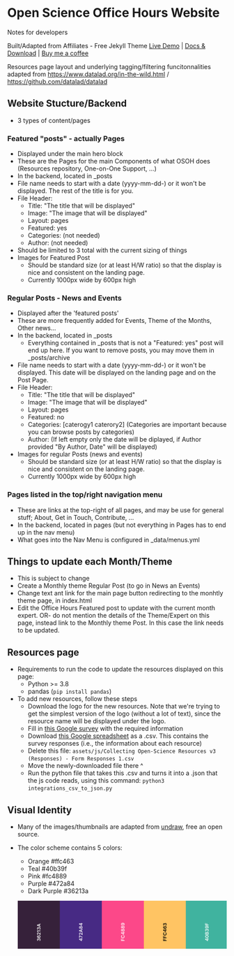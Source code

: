 # Open Science Office Hours Website
Notes for developers 

Built/Adapted from Affiliates - Free Jekyll Theme
[Live Demo](https://wowthemesnet.github.io/affiliates-jekyll-theme/) | [Docs & Download](https://bootstrapstarter.com/template-affiliates-bootstrap-jekyll/) |  [Buy me a coffee](https://www.wowthemes.net/donate/)

Resources page layout and underlying tagging/filtering funcitonnalities adapted from https://www.datalad.org/in-the-wild.html / https://github.com/datalad/datalad

## Website Stucture/Backend
* 3 types of content/pages

### Featured "posts" - actually Pages
* Displayed under the main hero block
* These are the Pages for the main Components of what OSOH does (Resources repository, One-on-One Support, ...)
* In the backend, located in _posts
* File name needs to start with a date (yyyy-mm-dd-) or it won't be displayed. The rest of the title is for you. 
* File Header:
  * Title: "The title that will be displayed"
  * Image: "The image that will be displayed"
  * Layout: pages
  * Featured: yes
  * Categories: (not needed)
  * Author: (not needed)
* Should be limited to 3 total with the current sizing of things
* Images for Featured Post
  * Should be standard size (or at least H/W ratio) so that the display is nice and consistent on the landing page.
  * Currently 1000px wide by 600px high

### Regular Posts - News and Events
* Displayed after the 'featured posts'
* These are more frequently added for Events, Theme of the Months, Other news...
* In the backend, located in _posts
  * Everything contained in _posts that is not a "Featured: yes" post will end up here. If you want to remove posts, you may move them in _posts/archive
* File name needs to start with a date (yyyy-mm-dd-) or it won't be displayed. This date will be displayed on the landing page and on the Post Page. 
* File Header:
  * Title: "The title that will be displayed"
  * Image: "The image that will be displayed"
  * Layout: pages
  * Featured: no
  * Categories: [caterogy1 caterory2] (Categories are important because you can browse posts by categories)
  * Author: (If left empty only the date will be diplayed, if Author provided "By Author, Date" will be displayed)
* Images for regular Posts (news and events)
  * Should be standard size (or at least H/W ratio) so that the display is nice and consistent on the landing page.
  * Currently 1000px wide by 600px high

### Pages listed in the top/right navigation menu
* These are links at the top-right of all pages, and may be use for general stuff; About, Get in Touch, Contribute, ...
* In the backend, located in pages (but not everything in Pages has to end up in the nav menu)
* What goes into the Nav Menu is configured in _data/menus.yml

## Things to update each Month/Theme
* This is subject to change
* Create a Monthly theme Regular Post (to go in News an Events)
* Change text ant link for the main page button redirecting to the monhtly theme page, in index.html
* Edit the Office Hours Featured post to update with the current month expert. OR- do not mention the details of the Theme/Expert on this page, instead link to the Monthly theme Post. In this case the link needs to be updated.

## Resources page
* Requirements to run the code to update the resources displayed on this page:
  * Python >= 3.8
  * pandas (`pip install pandas`)
* To add new resources, follow these steps
  * Download the logo for the new resources. Note that we're trying to get the simplest version of the logo (without a lot of text), since the resource name will be displayed under the logo.
  * Fill in [this Google survey](https://docs.google.com/forms/d/e/1FAIpQLSc94Y6PckHO51iPIlmWFtHj2fbLHX8xV01vSLkV0FSP-ZgL2Q/viewform?usp=sf_link) with the required information
  * Download [this Google spreadsheet](https://docs.google.com/spreadsheets/d/1q-ujR9ORSaDh5cAt-BOMcH1vU_a4DYatabzXbar1Fwg/edit?usp=drive_link) as a .csv. This contains the survey responses (i.e., the information about each resource)
  * Delete this file: `assets/js/Collecting Open-Science Resources v3 (Responses) - Form Responses 1.csv`
  * Move the newly-downloaded file there ^ 
  * Run the python file that takes this .csv and turns it into a .json that the js code reads, using this command: `python3 integrations_csv_to_json.py`
 
## Visual Identity
* Many of the images/thumbnails are adapted from [undraw](https://undraw.co), free an open source.
* The color scheme contains 5 colors:
  * Orange #ffc463
  * Teal #40b39f
  * Pink #fc4889
  * Purple #472a84
  * Dark Purple #36213a
    
  ![osoh palette](assets/images/osoh_palette.png)

  
